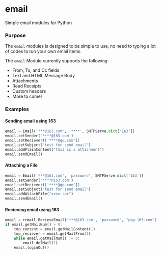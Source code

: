 email
=====

Simple email modules for Python

### Purpose
The ```email``` modules is designed to be simple to use, no need to typing a lot of codes to run your own email items.

The ```email``` Module currently supports the following:
*  From, To, and Cc fields
*  Text and HTML Message Body
*  Attachments
*  Read Receipts
*  Custom headers
*  More to come!

### Examples
#### Sending email using 163
```python
email = Email('***@163.com', '****', SMTPServe.dict['163'])
email.setSender('****@163.com')
email.setReciever(['****@qq.com'])
email.setSubject("test for send email")
email.addPlainContent("this is a attachment")
email.sendEmail()
```

#### Attaching a File
```python
email = Email('***@163.com', 'password', SMTPServe.dict['163'])
email.setSender('****@163.com')
email.setReciever(['****@qq.com'])
email.setSubject("test for send email")
email.addAttachFile("xxxx.rar")
email.sendEmail()
```

#### Recieving email using 163
```python
email = rcmail.RecieveEmail('***@163.com', 'password', "pop.163.com")
if email.getMailNum() > 0:
    tmp_content = email.getMailContent(1)
    tmp_reciever = email.getMailFrom(1)
    while email.getMailNum() != 0:
        email.delMail(1)
    email.loginOut()
```


